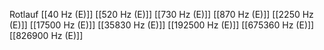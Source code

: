 Rotlauf
[[40 Hz (E)]]
[[520 Hz (E)]]
[[730 Hz (E)]]
[[870 Hz (E)]]
[[2250 Hz (E)]]
[[17500 Hz (E)]]
[[35830 Hz (E)]]
[[192500 Hz (E)]]
[[675360 Hz (E)]]
[[826900 Hz (E)]]